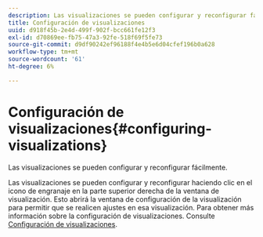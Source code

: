 ```yaml
---
description: Las visualizaciones se pueden configurar y reconfigurar fácilmente.
title: Configuración de visualizaciones
uuid: d918f45b-2e4d-499f-902f-bcc661fe12f3
exl-id: d70869ee-fb75-47a3-92fe-518f69f5fe73
source-git-commit: d9df90242ef96188f4e4b5e6d04cfef196b0a628
workflow-type: tm+mt
source-wordcount: '61'
ht-degree: 6%

---
```


# Configuración de visualizaciones{#configuring-visualizations}

Las visualizaciones se pueden configurar y reconfigurar fácilmente.

Las visualizaciones se pueden configurar y reconfigurar haciendo clic en el icono de engranaje en la parte superior derecha de la ventana de visualización. Esto abrirá la ventana de configuración de la visualización para permitir que se realicen ajustes en esa visualización. Para obtener más información sobre la configuración de visualizaciones. Consulte [Configuración de visualizaciones](../../../../home/c-adobe-data-workbench-dashboard/c-visualizations/c-configuring-visualizations.md#concept-edc3c7270ffe429c9aab8ceca429b570).
